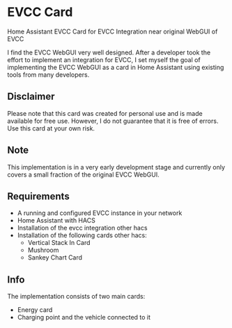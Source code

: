 # EVCC Card
Home Assistant EVCC Card for EVCC Integration near original WebGUI of EVCC

I find the EVCC WebGUI very well designed. After a developer took the effort to implement an integration for EVCC, I set myself the goal of implementing the EVCC WebGUI as a card in Home Assistant using existing tools from many developers.
## Disclaimer
Please note that this card was created for personal use and is made available for free use. However, I do not guarantee that it is free of errors. Use this card at your own risk.
## Note
This implementation is in a very early development stage and currently only covers a small fraction of the original EVCC WebGUI.
## Requirements
- A running and configured EVCC instance in your network
- Home Assistant with HACS
- Installation of the evcc integration other hacs
- Installation of the following cards other hacs:
  - Vertical Stack In Card
  - Mushroom
  - Sankey Chart Card
## Info
The implementation consists of two main cards:
- Energy card
- Charging point and the vehicle connected to it
